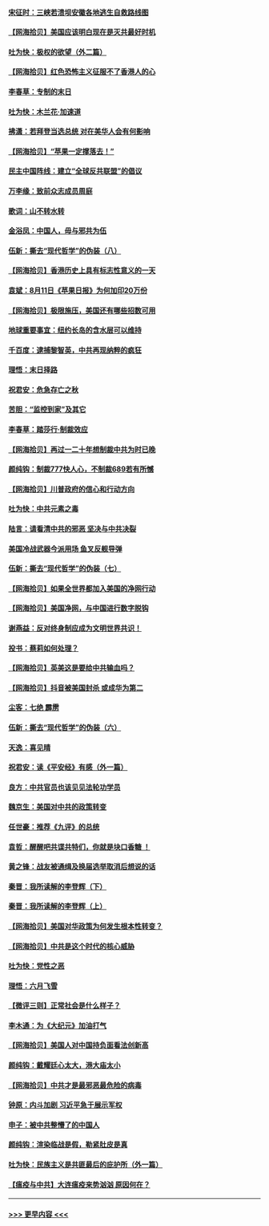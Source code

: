 #### [宋征时：三峡若溃坝安徽各地逃生自救路线图](../pages/nsc993/n12332450.md?t=08151902) 
#### [【网海拾贝】美国应该明白现在是灭共最好时机](../pages/nsc993/n12332313.md?t=08151902) 
#### [吐为快：极权的欲望（外二篇）](../pages/nsc993/n12332089.md?t=08151902) 
#### [【网海拾贝】红色恐怖主义征服不了香港人的心](../pages/nsc993/n12329296.md?t=08151902) 
#### [李春草：专制的末日](../pages/nsc993/n12329079.md?t=08151902) 
#### [吐为快：木兰花‧加速道](../pages/nsc993/n12327366.md?t=08151902) 
#### [拂潇：若拜登当选总统 对在美华人会有何影响](../pages/nsc993/n12295996.md?t=08151902) 
#### [【网海拾贝】“苹果一定撑落去！”](../pages/nsc993/n12326784.md?t=08151902) 
#### [民主中国阵线：建立“全球反共联盟”的倡议](../pages/nsc993/n12324177.md?t=08151902) 
#### [万李缘：致前众志成员周庭](../pages/nsc993/n12324635.md?t=08151902) 
#### [歌词：山不转水转](../pages/nsc993/n12324599.md?t=08151902) 
#### [金浴凤：中国人，毋与邪共为伍](../pages/nsc993/n12324257.md?t=08151902) 
#### [伍新：撕去“现代哲学”的伪装（八）](../pages/nsc993/n12324188.md?t=08151902) 
#### [【网海拾贝】香港历史上具有标志性意义的一天](../pages/nsc993/n12324021.md?t=08151902) 
#### [袁斌：8月11日《苹果日报》为何加印20万份](../pages/nsc993/n12323955.md?t=08151902) 
#### [【网海拾贝】极限施压，美国还有哪些招数可用](../pages/nsc993/n12322512.md?t=08151902) 
#### [地球重要事宜：纽约长岛的含水层可以维持](../pages/nsc993/n12321844.md?t=08151902) 
#### [千百度：逮捕黎智英，中共再现纳粹的疯狂](../pages/nsc993/n12321777.md?t=08151902) 
#### [理悟：末日择路](../pages/nsc993/n12320812.md?t=08151902) 
#### [祝君安：危急存亡之秋](../pages/nsc993/n12320795.md?t=08151902) 
#### [苦胆：“监控到家”及其它](../pages/nsc993/n12320751.md?t=08151902) 
#### [李春草：踏莎行·制裁效应](../pages/nsc993/n12318290.md?t=08151902) 
#### [【网海拾贝】再过一二十年想制裁中共为时已晚](../pages/nsc993/n12318195.md?t=08151902) 
#### [颜纯钩：制裁777快人心，不制裁689若有所憾](../pages/nsc993/n12316912.md?t=08151902) 
#### [【网海拾贝】川普政府的信心和行动方向](../pages/nsc993/n12316673.md?t=08151902) 
#### [吐为快：中共元素之毒](../pages/nsc993/n12316547.md?t=08151902) 
#### [陆言：请看清中共的邪恶 坚决与中共决裂](../pages/nsc993/n12315784.md?t=08151902) 
#### [美国冷战武器今派用场 鱼叉反舰导弹](../pages/nsc993/n12316258.md?t=08151902) 
#### [伍新：撕去“现代哲学”的伪装（七）](../pages/nsc993/n12315846.md?t=08151902) 
#### [【网海拾贝】如果全世界都加入美国的净网行动](../pages/nsc993/n12315588.md?t=08151902) 
#### [【网海拾贝】美国净网，与中国进行数字脱钩](../pages/nsc993/n12312813.md?t=08151902) 
#### [谢燕益：反对终身制应成为文明世界共识！](../pages/nsc993/n12310465.md?t=08151902) 
#### [投书：蔡莉如何处理？](../pages/nsc993/n12310224.md?t=08151902) 
#### [【网海拾贝】英美这是要给中共输血吗？](../pages/nsc993/n12307646.md?t=08151902) 
#### [【网海拾贝】抖音被美国封杀 或成华为第二](../pages/nsc993/n12305277.md?t=08151902) 
#### [尘客：七绝 霹雳](../pages/nsc993/n12304053.md?t=08151902) 
#### [伍新：撕去“现代哲学”的伪装（六）](../pages/nsc993/n12303243.md?t=08151902) 
#### [天逸：喜见晴](../pages/nsc993/n12303226.md?t=08151902) 
#### [祝君安：读《平安经》有感（外一篇）](../pages/nsc993/n12303170.md?t=08151902) 
#### [良方：中共官员也该见见法轮功学员](../pages/nsc993/n12302985.md?t=08151902) 
#### [魏京生：美国对中共的政策转变](../pages/nsc993/n12302929.md?t=08151902) 
#### [任世豪：推荐《九评》的总统](../pages/nsc993/n12302838.md?t=08151902) 
#### [袁哲：醒醒吧共谍共特们，你就是块口香糖 ！](../pages/nsc993/n12302678.md?t=08151902) 
#### [黄之锋：战友被通缉及换届选举取消后想说的话](../pages/nsc993/n12302681.md?t=08151902) 
#### [秦晋：我所读解的李登辉（下）](../pages/nsc993/n12302171.md?t=08151902) 
#### [秦晋：我所读解的李登辉（上）](../pages/nsc993/n12301979.md?t=08151902) 
#### [【网海拾贝】美国对华政策为何发生根本性转变？](../pages/nsc993/n12302091.md?t=08151902) 
#### [【网海拾贝】中共是这个时代的核心威胁](../pages/nsc993/n12300541.md?t=08151902) 
#### [吐为快：党性之恶](../pages/nsc993/n12300263.md?t=08151902) 
#### [理悟：六月飞雪](../pages/nsc993/n12300243.md?t=08151902) 
#### [【微评三则】正常社会是什么样子？](../pages/nsc993/n12300228.md?t=08151902) 
#### [李木通：为《大纪元》加油打气](../pages/nsc993/n12280363.md?t=08151902) 
#### [【网海拾贝】美国人对中国持负面看法创新高](../pages/nsc993/n12298720.md?t=08151902) 
#### [颜纯钩：戴耀廷心太大，港大庙太小](../pages/nsc993/n12297682.md?t=08151902) 
#### [【网海拾贝】中共才是最邪恶最危险的病毒](../pages/nsc993/n12296470.md?t=08151902) 
#### [钟原：内斗加剧 习近平急于展示军权](../pages/nsc993/n12292544.md?t=08151902) 
#### [申子：被中共整懵了的中国人](../pages/nsc993/n12291389.md?t=08151902) 
#### [颜纯钩：渲染临战是假，勒紧肚皮是真](../pages/nsc993/n12290945.md?t=08151902) 
#### [吐为快：民族主义是共匪最后的庇护所（外一篇）](../pages/nsc993/n12290887.md?t=08151902) 
#### [【瘟疫与中共】大连瘟疫来势汹汹 原因何在？](../pages/nsc993/n12287474.md?t=08151902) 

----
#### [ >>> 更早内容 <<< ](../indexes/nsc993-earlier.md)
